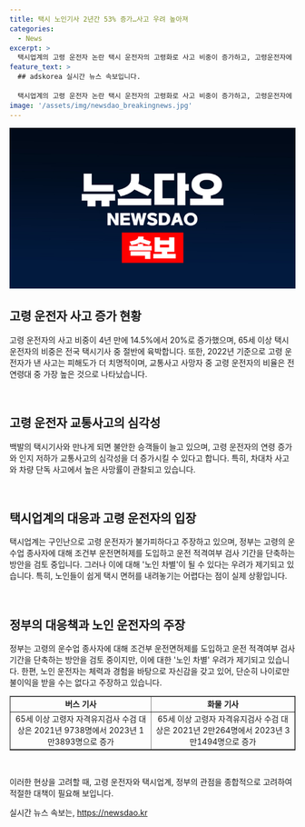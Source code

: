 ```yaml
---
title: 택시 노인기사 2년간 53% 증가…사고 우려 높아져
categories:
  - News
excerpt: >
  택시업계의 고령 운전자 논란 택시 운전자의 고령화로 사고 비중이 증가하고, 고령운전자에 의한 사망사고도 늘어나는 추세다. 고령 운전자의 인지 기능 저하로 인한 위험성이 대두되지만, 택시업계는 구인난으로 고령 운전자가 불가피하다고 주장하며 자격검사 주기 단축 등의 대책을 모색 중이다. 그러나 이에 대한 노인 차별 우려도 제기되고 있다. 이러한 상황에서 정부는 조건부 운전면허제 도입과 운전 적격여부 검사 기간 단축 등의 방안에 대해 논의 중에 있다.
feature_text: >
  ## adskorea 실시간 뉴스 속보입니다.

  택시업계의 고령 운전자 논란 택시 운전자의 고령화로 사고 비중이 증가하고, 고령운전자에 의한 사망사고도 늘어나는 추세다. 고령 운전자의 인지 기능 저하로 인한 위험성이 대두되지만, 택시업계는 구인난으로 고령 운전자가 불가피하다고 주장하며 자격검사 주기 단축 등의 대책을 모색 중이다. 그러나 이에 대한 노인 차별 우려도 제기되고 있다. 이러한 상황에서 정부는 조건부 운전면허제 도입과 운전 적격여부 검사 기간 단축 등의 방안에 대해 논의 중에 있다.
image: '/assets/img/newsdao_breakingnews.jpg'
---
```


<p><img src="/assets/img/newsdao_breakingnews.jpg" alt="adskorea 속보" /></p>

<h2 data-ke-size="size26">고령 운전자 사고 증가 현황</h2>

<p>고령 운전자의 사고 비중이 4년 만에 14.5%에서 20%로 증가했으며, 65세 이상 택시 운전자의 비중은 전국 택시기사 중 절반에 육박합니다. 또한, 2022년 기준으로 고령 운전자가 낸 사고는 피해도가 더 치명적이며, 교통사고 사망자 중 고령 운전자의 비율은 전 연령대 중 가장 높은 것으로 나타났습니다.</p>

<p data-ke-size="size16">&nbsp;</p>

<h2 data-ke-size="size26">고령 운전자 교통사고의 심각성</h2>

<p>백발의 택시기사와 만나게 되면 불안한 승객들이 늘고 있으며, 고령 운전자의 연령 증가와 인지 저하가 교통사고의 심각성을 더 증가시킬 수 있다고 합니다. 특히, 차대차 사고와 차량 단독 사고에서 높은 사망률이 관찰되고 있습니다.</p>

<p data-ke-size="size16">&nbsp;</p>

<h2 data-ke-size="size26">택시업계의 대응과 고령 운전자의 입장</h2>

<p>택시업계는 구인난으로 고령 운전자가 불가피하다고 주장하고 있으며, 정부는 고령의 운수업 종사자에 대해 조건부 운전면허제를 도입하고 운전 적격여부 검사 기간을 단축하는 방안을 검토 중입니다. 그러나 이에 대해 '노인 차별'이 될 수 있다는 우려가 제기되고 있습니다. 특히, 노인들이 쉽게 택시 면허를 내려놓기는 어렵다는 점이 실제 상황입니다.</p>

<p data-ke-size="size16">&nbsp;</p>

<h2 data-ke-size="size26">정부의 대응책과 노인 운전자의 주장</h2>

<p>정부는 고령의 운수업 종사자에 대해 조건부 운전면허제를 도입하고 운전 적격여부 검사 기간을 단축하는 방안을 검토 중이지만, 이에 대한 '노인 차별' 우려가 제기되고 있습니다. 한편, 노인 운전자는 체력과 경험을 바탕으로 자신감을 갖고 있어, 단순히 나이로만 불이익을 받을 수는 없다고 주장하고 있습니다.</p>

<table style="width: 100%;" border="1">
<tbody>
<tr>
<td style="text-align: center; height: 17px;"><b>버스 기사</b></td>
<td style="text-align: center; height: 17px;"><b>화물 기사</b></td>
</tr>
<tr>
<td style="text-align: center; height: 17px;">65세 이상 고령자 자격유지검사 수검 대상은 2021년 9738명에서 2023년 1만3893명으로 증가</td>
<td style="text-align: center; height: 17px;">65세 이상 고령자 자격유지검사 수검 대상은 2021년 2만264명에서 2023년 3만1494명으로 증가</td>
</tr>
</tbody>
</table>

<p data-ke-size="size16">&nbsp;</p>

<p>이러한 현상을 고려할 때, 고령 운전자와 택시업계, 정부의 관점을 종합적으로 고려하여 적절한 대책이 필요해 보입니다.</p>
실시간 뉴스 속보는, <a href="https://newsdao.kr" rel="dofollow">https://newsdao.kr</a>


